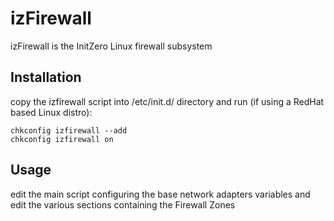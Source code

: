 # izFirewall
izFirewall is the InitZero Linux firewall subsystem

## Installation
copy the izfirewall script into /etc/init.d/ directory and run (if using a RedHat based Linux distro):

```
chkconfig izfirewall --add
chkconfig izfirewall on
```

## Usage

edit the main script configuring the base network adapters variables and edit the various sections containing the Firewall Zones
